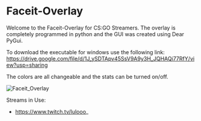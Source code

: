 # Faceit-Overlay

Welcome to the Faceit-Overlay for CS:GO Streamers.
The overlay is completely programmed in python and the GUI was created using Dear PyGui.

To download the executable for windows use the following link:
https://drive.google.com/file/d/1J_ySDTApv45SsV9A9y3H_JQHAQi77RfY/view?usp=sharing

The colors are all changeable and the stats can be turned on/off.

![Faceit_Overlay](https://user-images.githubusercontent.com/52736876/114074235-75012580-98a4-11eb-8d27-f99e729ba70c.gif)



Streams in Use:
- https://www.twitch.tv/lulooo_
